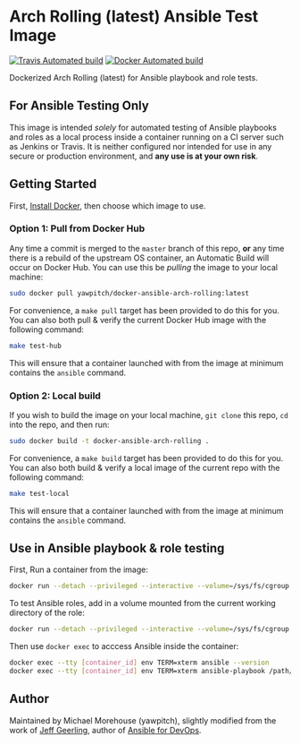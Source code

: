 # Arch Rolling (latest) Ansible Test Image

[![Travis Automated build](https://travis-ci.org/yawpitch/docker-ansible-arch.svg?branch=rolling)](https://travis-ci.org/yawpitch/docker-ansible-arch/branches)
[![Docker Automated build](https://img.shields.io/docker/automated/yawpitch/docker-ansible-arch-rolling.svg?maxAge=2592000)](https://hub.docker.com/r/yawpitch/docker-ansible-arch-rolling/)

Dockerized Arch Rolling (latest) for Ansible playbook and role tests.

## For Ansible Testing Only 

This image is intended *solely* for automated testing of Ansible playbooks and roles as a local process inside a container running on a CI server such as Jenkins or Travis. It is neither configured nor intended for use in any secure or production environment, and **any use is at your own risk**.

## Getting Started

First, [Install Docker](https://docs.docker.com/engine/installation/), then choose which image to use.

### Option 1: Pull from Docker Hub

Any time a commit is merged to the `master` branch of this repo, **or** any time there is a rebuild of the upstream OS container, an Automatic Build will occur on Docker Hub. You can use this be *pulling* the image to your local machine:

```sh
sudo docker pull yawpitch/docker-ansible-arch-rolling:latest
```

For convenience, a `make pull` target has been provided to do this for you. You can also both pull & verify the current Docker Hub image with the following command:

```sh
make test-hub
```

This will ensure that a container launched with from the image at minimum contains the `ansible` command.

### Option 2: Local build

If you wish to build the image on your local machine, `git clone` this repo, `cd` into the repo, and then run:

```sh
sudo docker build -t docker-ansible-arch-rolling .
```

For convenience, a `make build` target has been provided to do this for you. You can also both build & verify a local image of the current repo with the following command:

```sh
make test-local
```

This will ensure that a container launched with from the image at minimum contains the `ansible` command.

## Use in Ansible playbook & role testing

First, Run a container from the image: 

```sh
docker run --detach --privileged --interactive --volume=/sys/fs/cgroup:/sys/fs/cgroup:ro [IMAGE NAME]:latest
```

To test Ansible roles, add in a volume mounted from the current working directory of the role:

```sh
docker run --detach --privileged --interactive --volume=/sys/fs/cgroup:/sys/fs/cgroup:ro --volume=`pwd`:/etc/ansible/roles/role_under_test:ro [IMAGE NAME]:latest    
```
  
Then use `docker exec` to acccess Ansible inside the container:

```sh
docker exec --tty [container_id] env TERM=xterm ansible --version
docker exec --tty [container_id] env TERM=xterm ansible-playbook /path/to/ansible/playbook.yml --syntax-check
```

## Author

Maintained by Michael Morehouse (yawpitch), slightly modified from the work of [Jeff Geerling](http://jeffgeerling.com/), author of [Ansible for DevOps](https://www.ansiblefordevops.com/).
